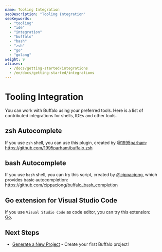 ```yaml
---
name: Tooling Integration
seoDescription: "Tooling Integration"
seoKeywords: 
  - "tooling"
  - "ide"
  - "integration"
  - "buffalo"
  - "bash"
  - "zsh"
  - "go"
  - "golang"
weight: 9
aliases:
  - /docs/getting-started/integrations
  - /en/docs/getting-started/integrations
---
```


# Tooling Integration

You can work with Buffalo using your preferred tools. Here is a list of contributed integrations for shells, IDEs and other tools.

## zsh Autocomplete

If you use `zsh` shell, you can use this plugin, created by [@1995parham](https://github.com/1995parham): https://github.com/1995parham/buffalo.zsh

## bash Autocomplete

If you use `bash` shell, you can try this script, created by [@cippaciong](https://github.com/cippaciong), which provides basic autocompletion: https://github.com/cippaciong/buffalo_bash_completion

## Go extension for Visual Studio Code

If you use `Visual Studio Code` as code editor, you can try this extension: [Go](https://code.visualstudio.com/docs/languages/go).

## Next Steps

* [Generate a New Project](/documentation/getting_started/new-project) - Create your first Buffalo project!
